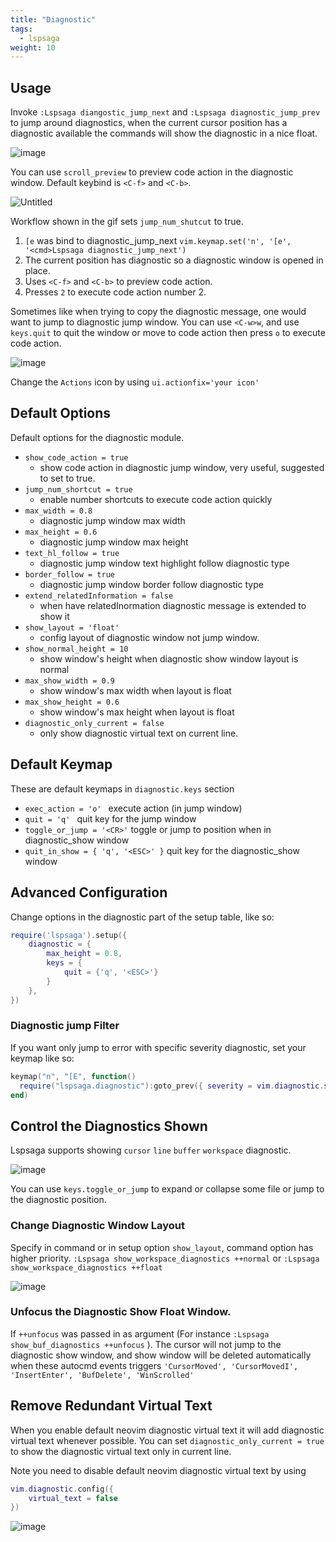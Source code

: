 ```yaml
---
title: "Diagnostic"
tags:
  - lspsaga
weight: 10
---
```


## Usage

Invoke `:Lspsaga diangostic_jump_next` and `:Lspsaga diagnostic_jump_prev` to jump around diagnostics, when the current cursor position has a diagnostic available the commands will show the diagnostic in a nice float.

![image](https://github.com/nvimdev/lspsaga.nvim/assets/41671631/d88f9d9f-fae1-47ca-94d2-8ef536e4eb7f)

You can use `scroll_preview` to preview code action in the diagnostic window. Default keybind is `<C-f>` and `<C-b>`.

![Untitled](https://github.com/nvimdev/lspsaga.nvim/assets/41671631/91d9c0a0-ee1e-4f70-9d6b-08e32fad8b98)

Workflow shown in the gif sets `jump_num_shutcut` to true.

1. `[e` was bind to diagnostic_jump_next `vim.keymap.set('n', '[e', '<cmd>Lspsaga diagnostic_jump_next')`
2. The current position has diagnostic so a diagnostic window is opened in place.
3. Uses `<C-f>` and `<C-b>` to preview code action.
4. Presses `2` to execute code action number 2.

Sometimes like when trying to copy the diagnostic message, one would want to jump to diagnostic jump window. You can use `<C-w>w`, and use `keys.quit` to quit the window or move to code action then press `o` to execute code action.

![image](https://github.com/nvimdev/lspsaga.nvim/assets/41671631/ac085c8e-dd6b-4995-8201-c474966abb61)

Change the `Actions` icon by using `ui.actionfix='your icon'`

## Default Options

Default options for the diagnostic module.

- `show_code_action = true`
  - show code action in diagnostic jump window, very useful, suggested to set to true.
- `jump_num_shortcut = true`
  - enable number shortcuts to execute code action quickly
- `max_width = 0.8`
  - diagnostic jump window max width
- `max_height = 0.6`
  - diagnostic jump window max height
- `text_hl_follow = true`
  - diagnostic jump window text highlight follow diagnostic type
- `border_follow = true `
  - diagnostic jump window border follow diagnostic type
- `extend_relatedInformation = false`
  - when have relatedInormation diagnostic message is extended to show it
- `show_layout = 'float'`
  - config layout of diagnostic window not jump window.
- `show_normal_height = 10`
  - show window's height when diagnostic show window layout is normal
- `max_show_width = 0.9`
  - show window's max width when layout is float
- `max_show_height = 0.6`
  - show window's max height when layout is float
- `diagnostic_only_current = false`
  - only show diagnostic virtual text on current line.

## Default Keymap

These are default keymaps in `diagnostic.keys` section

- `exec_action = 'o' ` execute action (in jump window)
- `quit = 'q' ` quit key for the jump window
- `toggle_or_jump = '<CR>'` toggle or jump to position when in diagnostic_show window
- `quit_in_show = { 'q', '<ESC>' }` quit key for the diagnostic_show window

## Advanced Configuration

Change options in the diagnostic part of the setup table, like so:

```lua
require('lspsaga').setup({
    diagnostic = {
        max_height = 0.8,
        keys = {
            quit = {'q', '<ESC>'}
        }
    },
})
```

### Diagnostic jump Filter

If you want only jump to error with specific severity diagnostic, set your keymap like so:

```lua
keymap("n", "[E", function()
  require("lspsaga.diagnostic"):goto_prev({ severity = vim.diagnostic.severity.ERROR })
end)
```

## Control the Diagnostics Shown

Lspsaga supports showing `cursor` `line` `buffer` `workspace` diagnostic.

![image](https://github.com/nvimdev/lspsaga.nvim/assets/41671631/e8e2e3cd-715b-41d4-a526-aa934fe10a80)

You can use `keys.toggle_or_jump` to expand or collapse some file or jump to the diagnostic position.

### Change Diagnostic Window Layout

Specify in command or in setup option `show_layout`, command option has higher priority. `:Lspsaga show_workspace_diagnostics ++normal` or `:Lspsaga show_workspace_diagnostics ++float`

![image](https://github.com/nvimdev/lspsaga.nvim/assets/41671631/4ab7dba7-58d3-4d5f-9af9-bba7fd61db95)

### Unfocus the Diagnostic Show Float Window.

If `++unfocus` was passed in as argument (For instance `:Lspsaga show_buf_diagnostics ++unfocus` ). The cursor will not jump to the diagnostic show window, and show window will be deleted automatically when these autocmd events triggers `'CursorMoved', 'CursorMovedI', 'InsertEnter', 'BufDelete', 'WinScrolled'`

## Remove Redundant Virtual Text

When you enable default neovim diagnostic virtual text it will add diagnostic virtual text whenever possible. You can set `diagnostic_only_current = true` to show the diagnostic virtual text only in current line.

Note you need to disable default neovim diagnostic virtual text by using

```lua
vim.diagnostic.config({
    virtual_text = false
})
```

![image](https://github.com/nvimdev/lspsaga.nvim/assets/41671631/2a40e1cc-908d-4576-a32d-afcb27800101)

